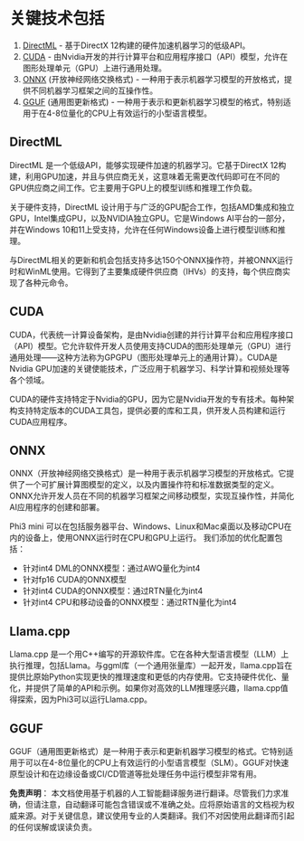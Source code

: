 # 关键技术包括

1. [DirectML](https://learn.microsoft.com/windows/ai/directml/dml?WT.mc_id=aiml-138114-kinfeylo) - 基于DirectX 12构建的硬件加速机器学习的低级API。
2. [CUDA](https://blogs.nvidia.com/blog/what-is-cuda-2/) - 由Nvidia开发的并行计算平台和应用程序接口（API）模型，允许在图形处理单元（GPU）上进行通用处理。
3. [ONNX](https://onnx.ai/) (开放神经网络交换格式) - 一种用于表示机器学习模型的开放格式，提供不同机器学习框架之间的互操作性。
4. [GGUF](https://github.com/ggerganov/ggml/blob/master/docs/gguf.md) (通用图更新格式) - 一种用于表示和更新机器学习模型的格式，特别适用于在4-8位量化的CPU上有效运行的小型语言模型。

## DirectML

DirectML 是一个低级API，能够实现硬件加速的机器学习。它基于DirectX 12构建，利用GPU加速，并且与供应商无关，这意味着无需更改代码即可在不同的GPU供应商之间工作。它主要用于GPU上的模型训练和推理工作负载。

关于硬件支持，DirectML 设计用于与广泛的GPU配合工作，包括AMD集成和独立GPU，Intel集成GPU，以及NVIDIA独立GPU。它是Windows AI平台的一部分，并在Windows 10和11上受支持，允许在任何Windows设备上进行模型训练和推理。

与DirectML相关的更新和机会包括支持多达150个ONNX操作符，并被ONNX运行时和WinML使用。它得到了主要集成硬件供应商（IHVs）的支持，每个供应商实现了各种元命令。

## CUDA

CUDA，代表统一计算设备架构，是由Nvidia创建的并行计算平台和应用程序接口（API）模型。它允许软件开发人员使用支持CUDA的图形处理单元（GPU）进行通用处理——这种方法称为GPGPU（图形处理单元上的通用计算）。CUDA是Nvidia GPU加速的关键使能技术，广泛应用于机器学习、科学计算和视频处理等各个领域。

CUDA的硬件支持特定于Nvidia的GPU，因为它是Nvidia开发的专有技术。每种架构支持特定版本的CUDA工具包，提供必要的库和工具，供开发人员构建和运行CUDA应用程序。

## ONNX

ONNX（开放神经网络交换格式）是一种用于表示机器学习模型的开放格式。它提供了一个可扩展计算图模型的定义，以及内置操作符和标准数据类型的定义。ONNX允许开发人员在不同的机器学习框架之间移动模型，实现互操作性，并简化AI应用程序的创建和部署。

Phi3 mini 可以在包括服务器平台、Windows、Linux和Mac桌面以及移动CPU在内的设备上，使用ONNX运行时在CPU和GPU上运行。
我们添加的优化配置包括：

- 针对int4 DML的ONNX模型：通过AWQ量化为int4
- 针对fp16 CUDA的ONNX模型
- 针对int4 CUDA的ONNX模型：通过RTN量化为int4
- 针对int4 CPU和移动设备的ONNX模型：通过RTN量化为int4

## Llama.cpp

Llama.cpp 是一个用C++编写的开源软件库。它在各种大型语言模型（LLM）上执行推理，包括Llama。与ggml库（一个通用张量库）一起开发，llama.cpp旨在提供比原始Python实现更快的推理速度和更低的内存使用。它支持硬件优化、量化，并提供了简单的API和示例。如果你对高效的LLM推理感兴趣，llama.cpp值得探索，因为Phi3可以运行Llama.cpp。

## GGUF

GGUF（通用图更新格式）是一种用于表示和更新机器学习模型的格式。它特别适用于可以在4-8位量化的CPU上有效运行的小型语言模型（SLM）。GGUF对快速原型设计和在边缘设备或CI/CD管道等批处理任务中运行模型非常有用。

**免责声明**：
本文档使用基于机器的人工智能翻译服务进行翻译。尽管我们力求准确，但请注意，自动翻译可能包含错误或不准确之处。应将原始语言的文档视为权威来源。对于关键信息，建议使用专业的人类翻译。我们不对因使用此翻译而引起的任何误解或误读负责。